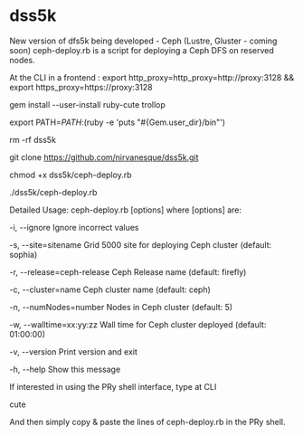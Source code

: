 # dss5k
New version of dfs5k being developed - Ceph (Lustre, Gluster - coming soon)
ceph-deploy.rb is a script for deploying a Ceph DFS on reserved nodes.


At the CLI in a frontend :
export http_proxy=http_proxy=http://proxy:3128 && export https_proxy=https://proxy:3128

gem install --user-install ruby-cute trollop

export PATH=$PATH:$(ruby -e 'puts "#{Gem.user_dir}/bin"')

rm -rf dss5k

git clone https://github.com/nirvanesque/dss5k.git

chmod +x dss5k/ceph-deploy.rb

./dss5k/ceph-deploy.rb

Detailed Usage:
       ceph-deploy.rb [options]
where [options] are:

  -i, --ignore                   Ignore incorrect values

  -s, --site=sitename            Grid 5000 site for deploying Ceph cluster (default: sophia)

  -r, --release=ceph-release     Ceph Release name (default: firefly)

  -c, --cluster=name             Ceph cluster name (default: ceph)

  -n, --numNodes=number          Nodes in Ceph cluster (default: 5)

  -w, --walltime=xx:yy:zz        Wall time for Ceph cluster deployed (default: 01:00:00)

  -v, --version                  Print version and exit

  -h, --help                     Show this message


If interested in using the PRy shell interface, type at CLI

cute

And then simply copy & paste the lines of ceph-deploy.rb in the PRy shell.

